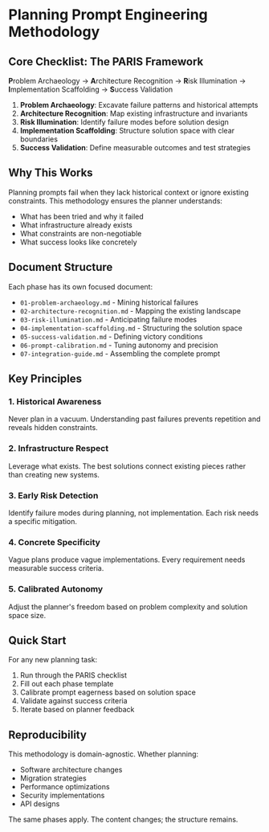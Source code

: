 # Planning Prompt Engineering Methodology

## Core Checklist: The PARIS Framework

**P**roblem Archaeology → **A**rchitecture Recognition → **R**isk Illumination → **I**mplementation Scaffolding → **S**uccess Validation

1. **Problem Archaeology**: Excavate failure patterns and historical attempts
2. **Architecture Recognition**: Map existing infrastructure and invariants  
3. **Risk Illumination**: Identify failure modes before solution design
4. **Implementation Scaffolding**: Structure solution space with clear boundaries
5. **Success Validation**: Define measurable outcomes and test strategies

## Why This Works

Planning prompts fail when they lack historical context or ignore existing constraints. This methodology ensures the planner understands:
- What has been tried and why it failed
- What infrastructure already exists
- What constraints are non-negotiable
- What success looks like concretely

## Document Structure

Each phase has its own focused document:
- `01-problem-archaeology.md` - Mining historical failures
- `02-architecture-recognition.md` - Mapping the existing landscape
- `03-risk-illumination.md` - Anticipating failure modes
- `04-implementation-scaffolding.md` - Structuring the solution space
- `05-success-validation.md` - Defining victory conditions
- `06-prompt-calibration.md` - Tuning autonomy and precision
- `07-integration-guide.md` - Assembling the complete prompt

## Key Principles

### 1. Historical Awareness
Never plan in a vacuum. Understanding past failures prevents repetition and reveals hidden constraints.

### 2. Infrastructure Respect
Leverage what exists. The best solutions connect existing pieces rather than creating new systems.

### 3. Early Risk Detection
Identify failure modes during planning, not implementation. Each risk needs a specific mitigation.

### 4. Concrete Specificity
Vague plans produce vague implementations. Every requirement needs measurable success criteria.

### 5. Calibrated Autonomy
Adjust the planner's freedom based on problem complexity and solution space size.

## Quick Start

For any new planning task:
1. Run through the PARIS checklist
2. Fill out each phase template
3. Calibrate prompt eagerness based on solution space
4. Validate against success criteria
5. Iterate based on planner feedback

## Reproducibility

This methodology is domain-agnostic. Whether planning:
- Software architecture changes
- Migration strategies  
- Performance optimizations
- Security implementations
- API designs

The same phases apply. The content changes; the structure remains.